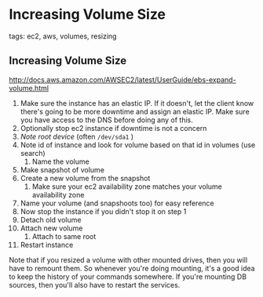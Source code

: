# Increasing Volume Size

tags: ec2, aws, volumes, resizing

## Increasing Volume Size

http://docs.aws.amazon.com/AWSEC2/latest/UserGuide/ebs-expand-volume.html

1. Make sure the instance has an elastic IP. If it doesn't, let the client know there's going to be more downtime and assign an elastic IP. Make sure you have access to the DNS before doing any of this. 
1. Optionally stop ec2 instance if downtime is not a concern
1. *Note root device* (often `/dev/sda1` )
1. Note id of instance and look for volume based on that id in volumes (use search)
    1. Name the volume
1. Make snapshot of volume
1. Create a new volume from the snapshot
    1. Make sure your ec2 availability zone matches your volume availability zone
1. Name your volume (and snapshoots too) for easy reference
1. Now stop the instance if you didn't stop it on step 1
1. Detach old volume
1. Attach new volume
    1. Attach to same root
1. Restart instance

Note that if you resized a volume with other mounted drives, then you will have to remount them. 
So whenever you're doing mounting, it's a good idea to keep the history of your commands somewhere. If you're mounting DB sources, then you'll also have to restart the services.
